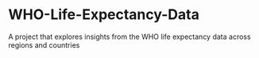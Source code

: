 # WHO-Life-Expectancy-Data
A project that explores insights from the WHO life expectancy data across regions and countries
